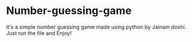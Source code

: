 # Number-guessing-game
it's a simple number guessing game made using python by Jainam doshi. Just run the file and Enjoy!
